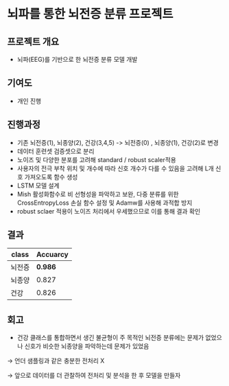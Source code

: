 # 뇌파를 통한 뇌전증 분류 프로젝트

## 프로젝트 개요
- 뇌파(EEG)를 기반으로 한 뇌전증 분류 모델 개발

## 기여도
- 개인 진행

## 진행과정
- 기존 뇌전증(1), 뇌종양(2), 건강(3,4,5) -> 뇌전증(0) , 뇌종양(1), 건강(2)로 변경
- 데이터 훈련셋 검증셋으로 분리
- 노이즈 및 다양한 분포를 고려해 standard / robust scaler적용
- 사용자의 전극 부착 위치 및 개수에 따라 신호 개수가 다를 수 있음을 고려해 L개 신호 가져오도록 함수 생성
- LSTM 모델 설계
- Mish 활성화함수로 비 선형성을 파악하고 보완, 다중 분류를 위한 CrossEntropyLoss 손실 함수 설정 및 Adamw를 사용해 과적합 방지
- robust sclaer 적용이 노이즈 처리에서 우세했으므로 이를 통해 결과 확인


## 결과
|class|Accuarcy|
|------|---|
|뇌전증|**0.986**|
|뇌종양|0.827|
|건강|0.826|

## 회고
- 건강 클래스를 통합하면서 생긴 불균형이 주 목적인 뇌전증 분류에는 문제가 없었으나 신호가 비슷한 뇌종양을 파악하는데 문제가 있었음

 →  언더 샘플링과 같은 충분한 전처리 X

 → 앞으로 데이터를 더 관찰하여 전처리 및 분석을 한 후 모델을 만들자
